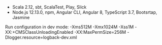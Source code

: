 - Scala 2.12, sbt, ScalaTest, Play, Slick
- Node.js 12.13.0, npm, Angular CLI, Angular 8, TypeScript 3.7, Bootsrtap, Jasmine

Run configuration in dev mode:
-Xms512M
-Xmx1024M
-Xss1M
-XX:+CMSClassUnloadingEnabled
-XX:MaxPermSize=256M
-Dlogger.resource=logback-dev.xml
